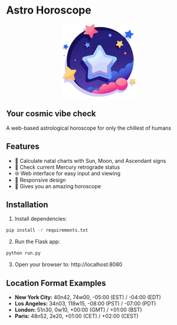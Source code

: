 # Astro Horoscope

<div align="center">
  <img src="images/logo.png" alt="Astro Horoscope Logo" width="200">
</div>

## Your cosmic vibe check

A web-based astrological horoscope for only the chillest of humans

## Features

- 🌟 Calculate natal charts with Sun, Moon, and Ascendant signs
- 📡 Check current Mercury retrograde status
- 🌐 Web interface for easy input and viewing
- 📱 Responsive design
- 🔮 Gives you an amazing horoscope

## Installation

1. Install dependencies:
```bash
pip install -r requirements.txt
```

2. Run the Flask app:
```bash
python run.py
```

3. Open your browser to: http://localhost:8080

## Location Format Examples

- **New York City:** 40n42, 74w00, -05:00 (EST) / -04:00 (EDT)
- **Los Angeles:** 34n03, 118w15, -08:00 (PST) / -07:00 (PDT)
- **London:** 51n30, 0w10, +00:00 (GMT) / +01:00 (BST)
- **Paris:** 48n52, 2e20, +01:00 (CET) / +02:00 (CEST)
